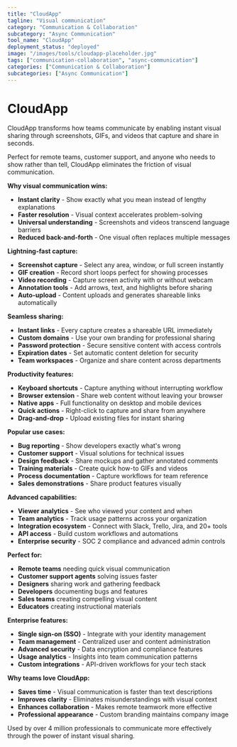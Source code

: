 ```yaml
---
title: "CloudApp"
tagline: "Visual communication"
category: "Communication & Collaboration"
subcategory: "Async Communication"
tool_name: "CloudApp"
deployment_status: "deployed"
image: "/images/tools/cloudapp-placeholder.jpg"
tags: ["communication-collaboration", "async-communication"]
categories: ["Communication & Collaboration"]
subcategories: ["Async Communication"]
---
```


# CloudApp

CloudApp transforms how teams communicate by enabling instant visual sharing through screenshots, GIFs, and videos that capture and share in seconds.

Perfect for remote teams, customer support, and anyone who needs to show rather than tell, CloudApp eliminates the friction of visual communication.

**Why visual communication wins:**
- **Instant clarity** - Show exactly what you mean instead of lengthy explanations
- **Faster resolution** - Visual context accelerates problem-solving
- **Universal understanding** - Screenshots and videos transcend language barriers
- **Reduced back-and-forth** - One visual often replaces multiple messages

**Lightning-fast capture:**
- **Screenshot capture** - Select any area, window, or full screen instantly
- **GIF creation** - Record short loops perfect for showing processes
- **Video recording** - Capture screen activity with or without webcam
- **Annotation tools** - Add arrows, text, and highlights before sharing
- **Auto-upload** - Content uploads and generates shareable links automatically

**Seamless sharing:**
- **Instant links** - Every capture creates a shareable URL immediately
- **Custom domains** - Use your own branding for professional sharing
- **Password protection** - Secure sensitive content with access controls
- **Expiration dates** - Set automatic content deletion for security
- **Team workspaces** - Organize and share content across departments

**Productivity features:**
- **Keyboard shortcuts** - Capture anything without interrupting workflow
- **Browser extension** - Share web content without leaving your browser
- **Native apps** - Full functionality on desktop and mobile devices
- **Quick actions** - Right-click to capture and share from anywhere
- **Drag-and-drop** - Upload existing files for instant sharing

**Popular use cases:**
- **Bug reporting** - Show developers exactly what's wrong
- **Customer support** - Visual solutions for technical issues
- **Design feedback** - Share mockups and gather annotated comments
- **Training materials** - Create quick how-to GIFs and videos
- **Process documentation** - Capture workflows for team reference
- **Sales demonstrations** - Share product features visually

**Advanced capabilities:**
- **Viewer analytics** - See who viewed your content and when
- **Team analytics** - Track usage patterns across your organization
- **Integration ecosystem** - Connect with Slack, Trello, Jira, and 20+ tools
- **API access** - Build custom workflows and automations
- **Enterprise security** - SOC 2 compliance and advanced admin controls

**Perfect for:**
- **Remote teams** needing quick visual communication
- **Customer support agents** solving issues faster
- **Designers** sharing work and gathering feedback
- **Developers** documenting bugs and features
- **Sales teams** creating compelling visual content
- **Educators** creating instructional materials

**Enterprise features:**
- **Single sign-on (SSO)** - Integrate with your identity management
- **Team management** - Centralized user and content administration
- **Advanced security** - Data encryption and compliance features
- **Usage analytics** - Insights into team communication patterns
- **Custom integrations** - API-driven workflows for your tech stack

**Why teams love CloudApp:**
- **Saves time** - Visual communication is faster than text descriptions
- **Improves clarity** - Eliminates misunderstandings with visual context
- **Enhances collaboration** - Makes remote teamwork more effective
- **Professional appearance** - Custom branding maintains company image

Used by over 4 million professionals to communicate more effectively through the power of instant visual sharing.